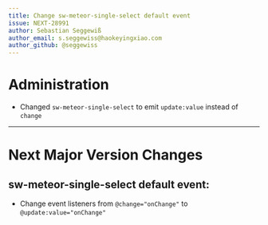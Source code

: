 ```yaml
---
title: Change sw-meteor-single-select default event
issue: NEXT-28991
author: Sebastian Seggewiß
author_email: s.seggewiss@haokeyingxiao.com
author_github: @seggewiss
---
```

# Administration
* Changed `sw-meteor-single-select` to emit `update:value` instead of `change`
___
# Next Major Version Changes
## sw-meteor-single-select default event:
* Change event listeners from `@change="onChange"` to `@update:value="onChange"`
